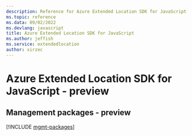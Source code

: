 ```yaml
---
description: Reference for Azure Extended Location SDK for JavaScript
ms.topic: reference
ms.data: 09/02/2022
ms.devlang: javascript
title: Azure Extended Location SDK for JavaScript
ms.author: jeffish
ms.service: extendedlocation
author: xirzec
---
```

# Azure Extended Location SDK for JavaScript - preview

## Management packages - preview
[!INCLUDE [mgmt-packages](extended-location-mgmt-index.md)]